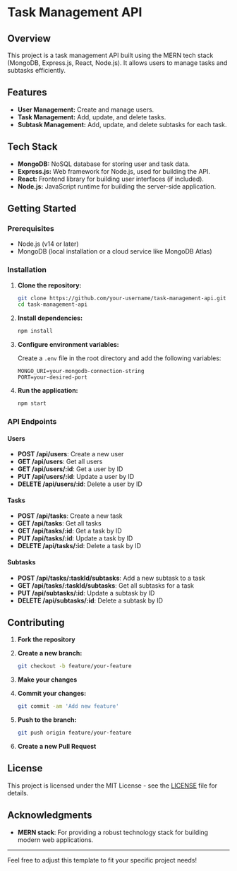 # Task Management API

## Overview

This project is a task management API built using the MERN tech stack (MongoDB, Express.js, React, Node.js). It allows users to manage tasks and subtasks efficiently.

## Features

- **User Management:** Create and manage users.
- **Task Management:** Add, update, and delete tasks.
- **Subtask Management:** Add, update, and delete subtasks for each task.

## Tech Stack

- **MongoDB:** NoSQL database for storing user and task data.
- **Express.js:** Web framework for Node.js, used for building the API.
- **React:** Frontend library for building user interfaces (if included).
- **Node.js:** JavaScript runtime for building the server-side application.

## Getting Started

### Prerequisites

- Node.js (v14 or later)
- MongoDB (local installation or a cloud service like MongoDB Atlas)

### Installation

1. **Clone the repository:**

    ```bash
    git clone https://github.com/your-username/task-management-api.git
    cd task-management-api
    ```

2. **Install dependencies:**

    ```bash
    npm install
    ```

3. **Configure environment variables:**

    Create a `.env` file in the root directory and add the following variables:

    ```env
    MONGO_URI=your-mongodb-connection-string
    PORT=your-desired-port
    ```

4. **Run the application:**

    ```bash
    npm start
    ```

### API Endpoints

#### Users

- **POST /api/users**: Create a new user
- **GET /api/users**: Get all users
- **GET /api/users/:id**: Get a user by ID
- **PUT /api/users/:id**: Update a user by ID
- **DELETE /api/users/:id**: Delete a user by ID

#### Tasks

- **POST /api/tasks**: Create a new task
- **GET /api/tasks**: Get all tasks
- **GET /api/tasks/:id**: Get a task by ID
- **PUT /api/tasks/:id**: Update a task by ID
- **DELETE /api/tasks/:id**: Delete a task by ID

#### Subtasks

- **POST /api/tasks/:taskId/subtasks**: Add a new subtask to a task
- **GET /api/tasks/:taskId/subtasks**: Get all subtasks for a task
- **PUT /api/subtasks/:id**: Update a subtask by ID
- **DELETE /api/subtasks/:id**: Delete a subtask by ID

## Contributing

1. **Fork the repository**
2. **Create a new branch:**

    ```bash
    git checkout -b feature/your-feature
    ```

3. **Make your changes**
4. **Commit your changes:**

    ```bash
    git commit -am 'Add new feature'
    ```

5. **Push to the branch:**

    ```bash
    git push origin feature/your-feature
    ```

6. **Create a new Pull Request**

## License

This project is licensed under the MIT License - see the [LICENSE](LICENSE) file for details.

## Acknowledgments

- **MERN stack**: For providing a robust technology stack for building modern web applications.

---

Feel free to adjust this template to fit your specific project needs!
